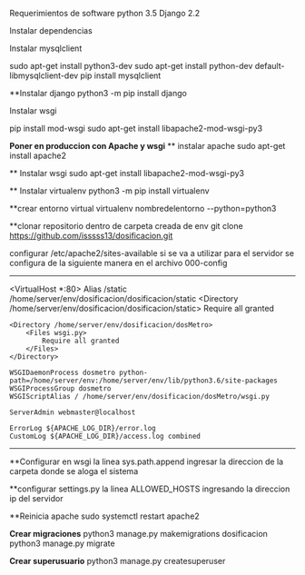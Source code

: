 Requerimientos de software
python 3.5
Django 2.2

Instalar dependencias

Instalar mysqlclient

sudo apt-get install python3-dev
sudo apt-get install python-dev default-libmysqlclient-dev
pip install mysqlclient

**Instalar django
python3 -m pip install django

Instalar wsgi

pip install mod-wsgi
sudo apt-get install libapache2-mod-wsgi-py3

**Poner en produccion con Apache y wsgi**
** instalar apache 
sudo apt-get install apache2

** Instalar wsgi
sudo apt-get install libapache2-mod-wsgi-py3

** Instalar virtualenv
python3 -m pip install virtualenv

**crear entorno virtual
virtualenv nombredelentorno --python=python3

**clonar repositorio dentro de carpeta creada de env
git clone https://github.com/isssss13/dosificacion.git

configurar /etc/apache2/sites-available
si se va a utilizar para el servidor se configura de la siguiente manera en el archivo 000-config
*****************************************************************************************************
<VirtualHost *:80>
    Alias /static /home/server/env/dosificacion/dosificacion/static
    <Directory /home/server/env/dosificacion/dosificacion/static>
        Require all granted
    </Directory>

    <Directory /home/server/env/dosificacion/dosMetro>
        <Files wsgi.py>
            Require all granted
        </Files>
    </Directory>

    WSGIDaemonProcess dosmetro python-path=/home/server/env:/home/server/env/lib/python3.6/site-packages
    WSGIProcessGroup dosmetro
    WSGIScriptAlias / /home/server/env/dosificacion/dosMetro/wsgi.py

    ServerAdmin webmaster@localhost
        
    ErrorLog ${APACHE_LOG_DIR}/error.log
    CustomLog ${APACHE_LOG_DIR}/access.log combined

</VirtualHost>

****************************************************************************************************

**Configurar en wsgi la linea sys.path.append ingresar la direccion de la carpeta donde se aloga el sistema

**configurar settings.py la linea ALLOWED_HOSTS ingresando la direccion ip del servidor

**Reinicia apache
sudo systemctl restart apache2

**Crear migraciones**
python3 manage.py makemigrations dosificacion
python3 manage.py migrate

**Crear superusuario**
python3 manage.py createsuperuser

